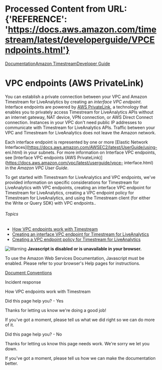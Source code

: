# Processed Content from URL: {'REFERENCE': 'https://docs.aws.amazon.com/timestream/latest/developerguide/VPCEndpoints.html'}

[](/pdfs/timestream/latest/developerguide/timestream.pdf#VPCEndpoints "Open
PDF")

[Documentation](/index.html)[Amazon
Timestream](/timestream/index.html)[Developer Guide](what-is-timestream.html)

# VPC endpoints (AWS PrivateLink)

You can establish a private connection between your VPC and Amazon Timestream
for LiveAnalytics by creating an _interface VPC endpoint_. Interface endpoints
are powered by [AWS PrivateLink](https://aws.amazon.com/privatelink), a
technology that enables you to privately access Timestream for LiveAnalytics
APIs without an internet gateway, NAT device, VPN connection, or AWS Direct
Connect connection. Instances in your VPC don't need public IP addresses to
communicate with Timestream for LiveAnalytics APIs. Traffic between your VPC
and Timestream for LiveAnalytics does not leave the Amazon network.

Each interface endpoint is represented by one or more [Elastic Network
Interfaces](https://docs.aws.amazon.com/AWSEC2/latest/UserGuide/using-
eni.html) in your subnets. For more information on Interface VPC endpoints,
see [Interface VPC endpoints (AWS
PrivateLink)](https://docs.aws.amazon.com/vpc/latest/userguide/vpce-
interface.html) in the _Amazon VPC User Guide_.

To get started with Timestream for LiveAnalytics and VPC endpoints, we've
provided information on specific considerations for Timestream for
LiveAnalytics with VPC endpoints, creating an interface VPC endpoint for
Timestream for LiveAnalytics, creating a VPC endpoint policy for Timestream
for LiveAnalytics, and using the Timestream client (for either the Write or
Query SDK) with VPC endpoints..

###### Topics

  * [How VPC endpoints work with Timestream](./VPCEndpoints.vpc-endpoint-considerations.html)
  * [Creating an interface VPC endpoint for Timestream for LiveAnalytics](./VPCEndpoints.vpc-endpoint-create.html)
  * [Creating a VPC endpoint policy for Timestream for LiveAnalytics](./VPCEndpoints.vpc-endpoint-policy.html)

![Warning](https://d1ge0kk1l5kms0.cloudfront.net/images/G/01/webservices/console/warning.png)
**Javascript is disabled or is unavailable in your browser.**

To use the Amazon Web Services Documentation, Javascript must be enabled.
Please refer to your browser's Help pages for instructions.

[Document Conventions](/general/latest/gr/docconventions.html)

Incident response

How VPC endpoints work with Timestream

Did this page help you? - Yes

Thanks for letting us know we're doing a good job!

If you've got a moment, please tell us what we did right so we can do more of
it.

Did this page help you? - No

Thanks for letting us know this page needs work. We're sorry we let you down.

If you've got a moment, please tell us how we can make the documentation
better.

